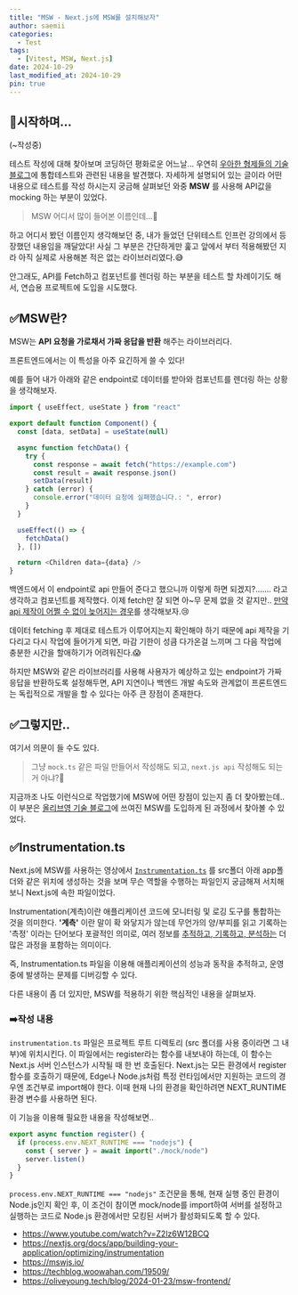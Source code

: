 ```yaml
---
title: "MSW - Next.js에 MSW를 설치해보자"
author: saemii
categories:
  - Test
tags:
  - [Vitest, MSW, Next.js]
date: 2024-10-29
last_modified_at: 2024-10-29
pin: true
---
```


## 📌시작하며...

(~작성중)

테스트 작성에 대해 찾아보며 코딩하던 평화로운 어느날... 우연히 [우아한 형제들의 기술 블로그](https://techblog.woowahan.com/19509/)에 통합테스트와 관련된 내용을 발견했다. 자세하게 설명되어 있는 글이라 어떤 내용으로 테스트를 작성 하시는지 궁금해 살펴보던 와중 **MSW** 를 사용해 API값을 mocking 하는 부분이 있었다.

> MSW 어디서 많이 들어본 이름인데...🤔

하고 어디서 봤던 이름인지 생각해보던 중, 내가 들었던 단위테스트 인프런 강의에서 등장했던 내용임을 깨달았다!
사실 그 부분은 간단하게만 훑고 앞에서 부터 적용해봤던 지라 아직 실제로 사용해본 적은 없는 라이브러리였다.😅

안그래도, API를 Fetch하고 컴포넌트를 렌더링 하는 부분을 테스트 할 차례이기도 해서, 연습용 프로젝트에 도입을 시도했다.

## ✅MSW란?

MSW는 **API 요청을 가로채서 가짜 응답을 반환** 해주는 라이브러리다.

프론트엔드에서는 이 특성을 아주 요긴하게 쓸 수 있다!

예를 들어 내가 아래와 같은 endpoint로 데이터를 받아와 컴포넌트를 렌더링 하는 상황을 생각해보자.

```typescript
import { useEffect, useState } from "react"

export default function Component() {
  const [data, setData] = useState(null)

  async function fetchData() {
    try {
      const response = await fetch("https://example.com")
      const result = await response.json()
      setData(result)
    } catch (error) {
      console.error("데이터 요청에 실패했습니다.: ", error)
    }
  }

  useEffect(() => {
    fetchData()
  }, [])

  return <Children data={data} />
}
```

백엔드에서 이 endpoint로 api 만들어 준다고 했으니까 이렇게 하면 되겠지?....... 라고 생각하고 컴포넌트를 제작했다.
이제 fetch만 잘 되면 아~무 문제 없을 것 같지만.. <u>만약 api 제작이 어쩔 수 없이 늦어지는 경우</u>를 생각해보자.😢

데이터 fetching 후 제대로 테스트가 이루어지는지 확인해야 하기 때문에 api 제작을 기다리고 다시 작업에 들어가게 되면,
마감 기한이 성큼 다가온걸 느끼며 그 다음 작업에 충분한 시간을 할애하기가 어려워진다.😱

하지만 MSW와 같은 라이브러리를 사용해 사용자가 예상하고 있는 endpoint가 가짜 응답을 반환하도록 설정해두면, API 지연이나 백엔드 개발 속도와 관계없이 프론트엔드는 독립적으로 개발을 할 수 있다는 아주 큰 장점이 존재한다.

## ✅그렇지만..

여기서 의문이 들 수도 있다.

> 그냥 `mock.ts` 같은 파일 만들어서 작성해도 되고, `next.js api` 작성해도 되는거 아냐?🤔

지금까조 나도 이런식으로 작업했기에 MSW에 어떤 장점이 있는지 좀 더 찾아봤는데.. 이 부분은 [올리브영 기술 블로그](https://oliveyoung.tech/blog/2024-01-23/msw-frontend/)에 쓰여진 MSW를 도입하게 된 과정에서 찾아볼 수 있었다.

## ✅Instrumentation.ts

Next.js에 MSW를 사용하는 영상에서 [`Instrumentation.ts`](https://nextjs.org/docs/app/building-your-application/optimizing/instrumentation) 를 src폴더 아래 app폴더와 같은 위치에 생성하는 것을 보며 무슨 역할을 수행하는 파일인지 궁금해져 서치해보니 Next.js에 속한 파일이었다.

Instrumentation(계측)이란 애플리케이션 코드에 모니터링 및 로깅 도구를 통합하는 것을 의미한다.
**'계측'** 이란 말이 확 와닿지가 않는데 무언가의 양/부피를 읽고 기록하는 '측정' 이라는 단어보다 포괄적인 의미로,
여러 정보를 <u>추적하고, 기록하고, 분석하는</u> 더 많은 과정을 포함하는 의미이다.

즉, Instrumentation.ts 파일을 이용해 애플리케이션의 성능과 동작을 추적하고, 운영 중에 발생하는 문제를 디버깅할 수 있다.

다른 내용이 좀 더 있지만, MSW를 적용하기 위한 핵심적인 내용을 살펴보자.

### ➡️작성 내용

`instrumentation.ts` 파일은 프로젝트 루트 디렉토리 (src 폴더를 사용 중이라면 그 내부)에 위치시킨다. 이 파일에서는 register라는 함수를 내보내야 하는데, 이 함수는 Next.js 서버 인스턴스가 시작될 때 한 번 호출된다.
Next.js는 모든 환경에서 register 함수를 호출하기 때문에, Edge나 Node.js처럼 특정 런타임에서만 지원하는 코드의 경우엔 조건부로 import해야 한다. 이때 현재 나의 환경을 확인하려면 NEXT_RUNTIME 환경 변수를 사용하면 된다.

이 기능을 이용해 필요한 내용을 작성해보면..

```typescript
export async function register() {
  if (process.env.NEXT_RUNTIME === "nodejs") {
    const { server } = await import("./mock/node")
    server.listen()
  }
}
```

`process.env.NEXT_RUNTIME === "nodejs"` 조건문을 통해, 현재 실행 중인 환경이 Node.js인지 확인 후, 이 조건이 참이면 mock/node를 import하여 서버를 설정하고 실행하는 코드로 Node.js 환경에서만 모킹된 서버가 활성화되도록 할 수 있다.

- <https://www.youtube.com/watch?v=Z2lz6W12BCQ>
- <https://nextjs.org/docs/app/building-your-application/optimizing/instrumentation>
- <https://mswjs.io/>
- <https://techblog.woowahan.com/19509/>
- <https://oliveyoung.tech/blog/2024-01-23/msw-frontend/>
